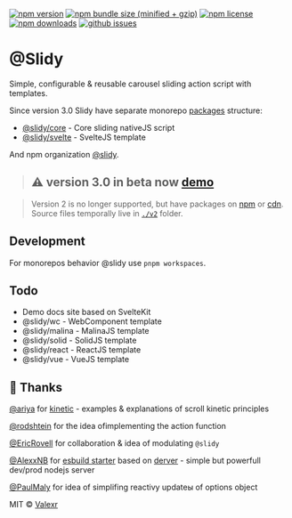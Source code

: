 [![npm version](https://img.shields.io/npm/v/@slidy/core)](https://www.npmjs.com/package/@slidy/core)
[![npm bundle size (minified + gzip)](https://img.shields.io/bundlephobia/minzip/@slidy/core)](https://bundlephobia.com/package/@slidy/core)
[![npm license](https://img.shields.io/npm/l/@slidy/core)](https://www.npmjs.com/package/@slidy/core)
[![npm downloads](https://img.shields.io/npm/dt/@slidy/core)](https://www.npmjs.com/package/@slidy/core)
[![github issues](https://img.shields.io/github/issues/valexr/slidy)](https://github.com/Valexr/slidy/issues)

# @Slidy

Simple, configurable & reusable carousel sliding action script with templates.

Since version 3.0 Slidy have separate monorepo [packages](https://github.com/Valexr/slidy/tree/master/packages) structure:

-   [@slidy/core](https://github.com/Valexr/slidy/tree/master/packages/core) - Core sliding nativeJS script
-   [@slidy/svelte](https://github.com/Valexr/slidy/tree/master/packages/svelte) - SvelteJS template

And npm organization [@slidy](https://www.npmjs.com/org/slidy).

> ## ⚠️ version 3.0 in beta now [demo](https://svelte.dev/repl/8edad715f4054a20ac9b43af28b17083)

> Version 2 is no longer supported, but have packages on [npm](https://www.npmjs.com/package/svelte-slidy) or [cdn](https://unpkg.com/browse/svelte-slidy@2.8.7/). Source files temporally live in [`./v2`](https://github.com/Valexr/slidy/tree/master/v2) folder.

## Development

For monorepos behavior @slidy use `pnpm workspaces`.

## Todo

-   Demo docs site based on SvelteKit
-   @slidy/wc - WebComponent template
-   @slidy/malina - MalinaJS template
-   @slidy/solid - SolidJS template
-   @slidy/react - ReactJS template
-   @slidy/vue - VueJS template

## 🎉 Thanks

[@ariya](https://github.com/ariya) for [kinetic](https://github.com/ariya/kinetic) - examples & explanations of scroll kinetic principles

[@rodshtein](https://github.com/rodshtein) for the idea of ​​implementing the action function

[@EricRovell](https://github.com/EricRovell) for collaboration & idea of modulating `@slidy`

[@AlexxNB](https://github.com/AlexxNB) for [esbuild starter](https://github.com/AlexxNB/svelte-esbuild-starter) based on [derver](https://github.com/AlexxNB/derver) - simple but powerfull dev/prod nodejs server

[@PaulMaly](https://github.com/PaulMaly) for idea of simplifing reactivу updateы of options object

MIT &copy; [Valexr](https://github.com/Valexr)
